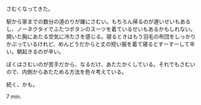 さむくなってきた。

駅から家までの数分の道のりが嫌にさむい。もちろん帰るのが遅いせいもあるし、ノーネクタイでふたつボタンのスーツを着ているせいもあるかもしれない。開いた胸にあたる空気に冷たさを感じる。寝るときはもう羽毛の布団をしっかりかぶっているけれど、めんどうだからと丈の短い服を着て寝るとすーすーして辛い。朝起きるのが辛い。

ぼくはさむいのが苦手だから、なるだけ、あたたかくしている。それでもさむいので、内側からあたためる方法を色々考えている。

続く、かも。

7 min.
